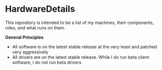 # HardwareDetails

This repository is intended to be a list of my machines, their components, roles, and what runs on them.

**General Principles**

* All software is on the latest stable release at the very least and patched very aggressively
* All drivers are on the latest stable release. While I do run beta client software, I do not run beta drivers
